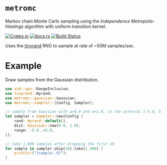 `metromc`
===
Markov chain Monte Carlo sampling using the _Independence Metropolis-Hastings_ algorithm with uniform transition kernel.

[![Crates.io](https://img.shields.io/crates/v/metromc?style=flat-square&logo=rust)](https://crates.io/crates/metromc)
[![docs.rs](https://img.shields.io/badge/docs.rs-metromc-blue?style=flat-square&logo=docs.rs)](https://docs.rs/metromc)
[![Build Status](https://img.shields.io/github/actions/workflow/status/obsidiandynamics/metromc/master.yml?branch=master&style=flat-square&logo=github)](https://github.com/obsidiandynamics/metromc/actions/workflows/master.yml)

Uses the [tinyrand](https://github.com/obsidiandynamics/tinyrand) RNG to sample at rate of ~50M samples/sec.

# Example
Draw samples from the Gaussian distribution.

```rust
use std::ops::RangeInclusive;
use tinyrand::Wyrand;
use metromc::gaussian::Gaussian;
use metromc::sampler::{Config, Sampler};

// sample from Gaussian with µ=0.0 and σ=1.0, in the interval [-5.0, 5.0]
let sampler = Sampler::new(Config {
    rand: Wyrand::default(),
    dist: Gaussian::new(0.0, 1.0),
    range: -5.0..=5.0,
});

// take 1,000 samples after dropping the first 10
for sample in sampler.skip(10).take(1_000) {
    println!("{sample:.6}");
}
```
